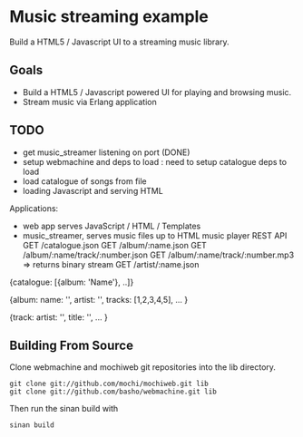 # Music streaming example

 Build a HTML5 / Javascript UI to a streaming music library.

## Goals

 * Build a HTML5 / Javascript powered UI for playing and browsing music.
 * Stream music via Erlang application

## TODO

 * get music_streamer listening on port (DONE)
 * setup webmachine and deps to load : need to setup catalogue deps to load
 * load catalogue of songs from file
 * loading Javascript and serving HTML


Applications:
 * web app serves JavaScript / HTML / Templates
 * music_streamer, serves music files up to HTML music player
   REST API
       GET /catalogue.json
       GET /album/:name.json
       GET /album/:name/track/:number.json
       GET /album/:name/track/:number.mp3  => returns binary stream
       GET /artist/:name.json

 {catalogue: [{album: 'Name'}, ..]}

 {album:
     name: '',
     artist: '',
     tracks: [1,2,3,4,5],
     ...
  }

  {track:
      artist: '',
      title: '',
      ...
  }


## Building From Source

Clone webmachine and mochiweb git repositories into the lib directory.

    git clone git://github.com/mochi/mochiweb.git lib
    git clone git://github.com/basho/webmachine.git lib

Then run the sinan build with

    sinan build
